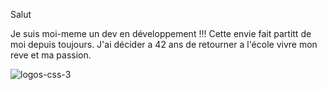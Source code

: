 Salut 

Je suis moi-meme un dev en développement !!! Cette envie fait partitt de moi depuis toujours.
J'ai décider a 42 ans de retourner a l'école vivre mon reve et ma passion.

<img src="https://i.ibb.co/NCWzC4f/logos-css-3.png" alt="logos-css-3" border="0">
